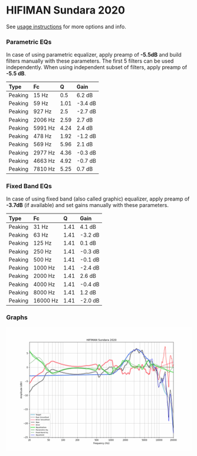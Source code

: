 # HIFIMAN Sundara 2020
See [usage instructions](https://github.com/jaakkopasanen/AutoEq#usage) for more options and info.

### Parametric EQs
In case of using parametric equalizer, apply preamp of **-5.5dB** and build filters manually
with these parameters. The first 5 filters can be used independently.
When using independent subset of filters, apply preamp of **-5.5 dB**.

| Type    | Fc      |    Q | Gain    |
|:--------|:--------|:-----|:--------|
| Peaking | 15 Hz   | 0.5  | 6.2 dB  |
| Peaking | 59 Hz   | 1.01 | -3.4 dB |
| Peaking | 927 Hz  | 2.5  | -2.7 dB |
| Peaking | 2006 Hz | 2.59 | 2.7 dB  |
| Peaking | 5991 Hz | 4.24 | 2.4 dB  |
| Peaking | 478 Hz  | 1.92 | -1.2 dB |
| Peaking | 569 Hz  | 5.96 | 2.1 dB  |
| Peaking | 2977 Hz | 4.36 | -0.3 dB |
| Peaking | 4663 Hz | 4.92 | -0.7 dB |
| Peaking | 7810 Hz | 5.25 | 0.7 dB  |

### Fixed Band EQs
In case of using fixed band (also called graphic) equalizer, apply preamp of **-3.7dB**
(if available) and set gains manually with these parameters.

| Type    | Fc       |    Q | Gain    |
|:--------|:---------|:-----|:--------|
| Peaking | 31 Hz    | 1.41 | 4.1 dB  |
| Peaking | 63 Hz    | 1.41 | -3.2 dB |
| Peaking | 125 Hz   | 1.41 | 0.1 dB  |
| Peaking | 250 Hz   | 1.41 | -0.3 dB |
| Peaking | 500 Hz   | 1.41 | -0.1 dB |
| Peaking | 1000 Hz  | 1.41 | -2.4 dB |
| Peaking | 2000 Hz  | 1.41 | 2.6 dB  |
| Peaking | 4000 Hz  | 1.41 | -0.4 dB |
| Peaking | 8000 Hz  | 1.41 | 1.2 dB  |
| Peaking | 16000 Hz | 1.41 | -2.0 dB |

### Graphs
![](./HIFIMAN%20Sundara%202020.png)
